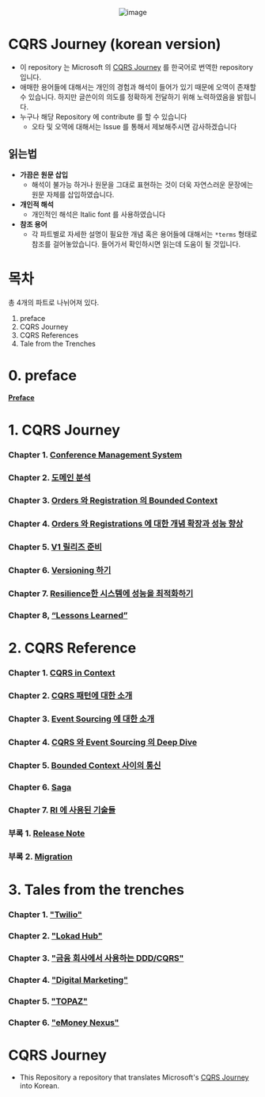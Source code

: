 <div align="center">

![image](https://user-images.githubusercontent.com/48385288/179484635-494f75bc-a722-47fa-a616-bf09c2c90193.png)

</div>

# CQRS Journey (korean version)

- 이 repository 는 Microsoft 의 [CQRS Journey](https://github.com/microsoftarchive/cqrs-journey) 를 한국어로 번역한 repository 입니다.
- 애매한 용어들에 대해서는 개인의 경험과 해석이 들어가 있기 때문에 오역이 존재할 수 있습니다. 하지만 글쓴이의 의도를 정확하게 전달하기 위해 노력하였음을 밝힙니다.
- 누구나 해당 Repository 에 contribute 를 할 수 있습니다
  - 오타 및 오역에 대해서는 Issue 를 통해서 제보해주시면 감사하겠습니다

## 읽는법

- **가끔은 원문 삽입**
  - 해석이 불가능 하거나 원문을 그대로 표현하는 것이 더욱 자연스러운 문장에는 원문 자체를 삽입하였습니다.
- **개인적 해석**
  - 개인적인 해석은 Italic font 를 사용하였습니다
- **참조 용어**
  - 각 파트별로 자세한 설명이 필요한 개념 혹은 용어들에 대해서는 `*terms` 형태로 참조를 걸어놓았습니다. 들어가서 확인하시면 읽는데 도움이 될 것입니다.

# 목차

총 4개의 파트로 나뉘어져 있다.

1. preface
2. CQRS Journey
3. CQRS References
4. Tale from the Trenches

# 0. preface

#### [Preface](https://github.com/dhslrl321/cqrs-journey-korean-ver/tree/master/part00-preface)

# 1. CQRS Journey

### **Chapter 1.** [Conference Management System](#)

### **Chapter 2.** [도메인 분석](#)

### **Chapter 3.** [Orders 와 Registration 의 Bounded Context](#)

### **Chapter 4.** [Orders 와 Registrations 에 대한 개념 확장과 성능 향상](#)

### **Chapter 5.** [V1 릴리즈 준비](#)

### **Chapter 6.** [Versioning 하기](#)

### **Chapter 7.** [Resilience한 시스템에 성능을 최적화하기](#)

### **Chapter 8,** [“Lessons Learned”](#)

# 2. CQRS Reference

### **Chapter 1.** [CQRS in Context](#)

### **Chapter 2.** [CQRS 패턴에 대한 소개](#)

### **Chapter 3.** [Event Sourcing 에 대한 소개](#)

### **Chapter 4.** [CQRS 와 Event Sourcing 의 Deep Dive](#)

### **Chapter 5.** [Bounded Context 사이의 통신](#)

### **Chapter 6.** [Saga](#)

### **Chapter 7.** [RI 에 사용된 기술들](#)

### **부록 1.** [Release Note](#)

### **부록 2.** [Migration](#)

# 3. Tales from the trenches

### **Chapter 1.** ["Twilio"](#)

### **Chapter 2.** ["Lokad Hub"](#)

### **Chapter 3.** ["금융 회사에서 사용하는 DDD/CQRS"](#)

### **Chapter 4.** ["Digital Marketing"](#)

### **Chapter 5.** ["TOPAZ"](#)

### **Chapter 6.** ["eMoney Nexus"](#)

# CQRS Journey

- This Repository a repository that translates Microsoft's [CQRS Journey](https://github.com/microsoftarchive/cqrs-journey) into Korean.

